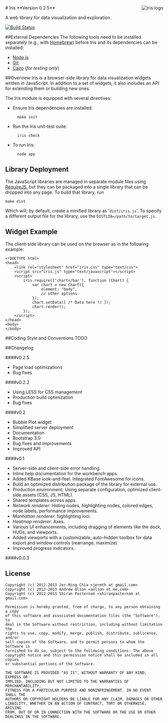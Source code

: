 <div style="float:right">
    <img src="https://raw.github.com/gingi/iris/master/public/img/iris-logo-tiny.png" title="Iris logo" />
</div>
# Iris
**Version 0.2.5**

A web library for data visualization and exploration.

[![Build Status](https://travis-ci.org/gingi/iris.png)](https://travis-ci.org/gingi/iris)

##External Dependencies
The following tools need to be installed separately (e.g., with [Homebrew](http://mxcl.github.com/homebrew/)) before Iris and its dependencies can be installed:

* [Node.js](nodejs.org)
* [Git](git-scm.com)
* [Cairo](http://cairographics.org) (*for testing only*)

##Overview
Iris is a browser-side library for data visualization widgets written in JavaScript. In addition to a set of widgets, it also includes an API for extending them or building new ones.

The Iris module is equipped with several directives:

* Ensure Iris dependencies are installed:

        make init

* Run the Iris unit-test suite:

        iris check

* To run Iris:

        node app

## Library Deployment
The JavaScript libraries are managed in separate module files using [RequireJS](http://requirejs.org), but they can be packaged into a single library that can be dropped into any page. To build that library, run

    make dist

Which will, by default, create a minified library as '`dist/iris.js`'. To specify a different output file for the library, use the `DISTLIB=/path/to/target.js`.

## Widget Example
The client-side library can be used on the browser as in the following example:

    <!DOCTYPE html>
    <head>
        <link rel="stylesheet" href="iris.css" type="text/css">
        <script src="iris.js" type="text/javascript"></script>
        <script>
            iris.require(['charts/bar'], function (Chart) {
                var chart = new Chart({
                    element: "body",
                    // other options
                });
                chart.setData([ /* Data here */ ]);
                chart.render();
            });
        </script>
    </head>
    <body>
    </body>

##Coding Style and Conventions
TODO

##Changelog

####v0.2.5

* Page load optimizations
* Bug fixes

####v0.2.2

* Using LESS for CSS management
* Production build optimization
* Bug fixes

####v0.2

* Bubble Plot widget
* Simplified server deployment
* Documentation
* Bootstrap 3.0
* Bug fixes and improvements
* Improved API

####v0.1

* Server-side and client-side error handling.
* Inline help documentation for the workbench apps.
* Added KBase look-and-feel. Integrated FontAwesome for icons.
* Build an optimized distribution package of the library for external use.
* Production environment: Using separate configuration, optimized client-side assets (CSS, JS, HTML).
* Shared templates across apps.
* *Network renderer*: Hiding nodes, highlighting nodes, colored edges, node labels, performance improvements.
* *Manhattan renderer*: highlighting loci.
* *Heatmap renderer*: Axes.
* Various UI enhancements, including dragging of elements like the dock, HUDs, and viewports.
* Added viewports with a customizable, auto-hidden toolbox for data export and window controls (rearrange, maximize)
* Improved progress indicators.

####v0.0.3

## License

    Copyright (c) 2012-2013 Jer-Ming Chia <jermth at gmail.com>
    Copyright (c) 2012-2013 Andrew Olson <aolson at me.com>
    Copyright (c) 2012-2013 Shiran Pasternak <shiranpasternak at gmail.com>

    Permission is hereby granted, free of charge, to any person obtaining a copy
    of this software and associated documentation files (the "Software"), to
    deal in the Software without restriction, including without limitation the
    rights to use, copy, modify, merge, publish, distribute, sublicense, and/or
    sell copies of the Software, and to permit persons to whom the Software is
    furnished to do so, subject to the following conditions: The above
    copyright notice and this permission notice shall be included in all copies
    or substantial portions of the Software.

    THE SOFTWARE IS PROVIDED "AS IS", WITHOUT WARRANTY OF ANY KIND, EXPRESS OR
    IMPLIED, INCLUDING BUT NOT LIMITED TO THE WARRANTIES OF MERCHANTABILITY,
    FITNESS FOR A PARTICULAR PURPOSE AND NONINFRINGEMENT. IN NO EVENT SHALL THE
    AUTHORS OR COPYRIGHT HOLDERS BE LIABLE FOR ANY CLAIM, DAMAGES OR OTHER
    LIABILITY, WHETHER IN AN ACTION OF CONTRACT, TORT OR OTHERWISE, ARISING
    FROM, OUT OF OR IN CONNECTION WITH THE SOFTWARE OR THE USE OR OTHER
    DEALINGS IN THE SOFTWARE.
